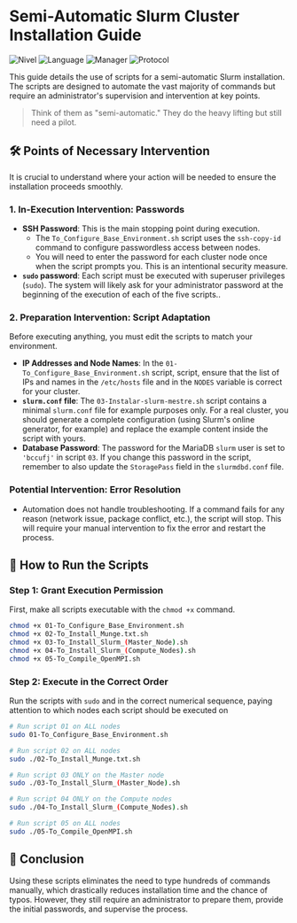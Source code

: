  # Semi-Automatic Slurm Cluster Installation Guide

![Nivel](https://img.shields.io/badge/Automação-Semi--Automática-orange.svg)
![Language](https://img.shields.io/badge/Scripts-Bash-yellow.svg)
![Manager](https://img.shields.io/badge/Gerenciador-Slurm-blue.svg)
![Protocol](https://img.shields.io/badge/Protocolo-SSH-lightgrey.svg)

This guide details the use of scripts for a semi-automatic Slurm installation. The scripts are designed to automate the vast majority of commands but require an administrator's supervision and intervention at key points.

> Think of them as "semi-automatic." They do the heavy lifting but still need a pilot. 

## 🛠️ Points of Necessary Intervention

It is crucial to understand where your action will be needed to ensure the installation proceeds smoothly.

### 1. In-Execution Intervention: Passwords

* **SSH Password**: This is the main stopping point during execution. 
    * The `To_Configure_Base_Environment.sh` script uses the `ssh-copy-id` command to configure passwordless access between nodes. 
    * You will need to enter the password for each cluster node once when the script prompts you. This is an intentional security measure. 
* **`sudo` password**: Each script must be executed with superuser privileges (`sudo`). The system will likely ask for your administrator password at the beginning of the execution of each of the five scripts.. 

### 2. Preparation Intervention: Script Adaptation

Before executing anything, you must edit the scripts to match your environment. 

* **IP Addresses and Node Names**: In the `01-To_Configure_Base_Environment.sh` script, script, ensure that the list of IPs and names in the `/etc/hosts` file and in the `NODES` variable is correct for your cluster. 
* **`slurm.conf` file**: The `03-Instalar-slurm-mestre.sh` script  contains a minimal `slurm.conf` file for example purposes only. For a real cluster, you should generate a complete configuration (using Slurm's online generator, for example) and replace the example content inside the script with yours.
* **Database Password**: The password for the MariaDB `slurm` user is set to `'bccufj'` in script `03`.  If you change this password in the script, remember to also update the `StoragePass` field in the `slurmdbd.conf` file. 

### Potential Intervention: Error Resolution
* Automation does not handle troubleshooting. If a command fails for any reason (network issue, package conflict, etc.), the script will stop. This will require your manual intervention to fix the error and restart the process.

## 🚀 How to Run the Scripts

### Step 1: Grant Execution Permission
First, make all scripts executable with the `chmod +x` command.


```bash
chmod +x 01-To_Configure_Base_Environment.sh
chmod +x 02-To_Install_Munge.txt.sh
chmod +x 03-To_Install_Slurm_(Master_Node).sh
chmod +x 04-To_Install_Slurm_(Compute_Nodes).sh
chmod +x 05-To_Compile_OpenMPI.sh
```

### Step 2: Execute in the Correct Order
Run the scripts with `sudo` and in the correct numerical sequence, paying attention to which nodes each script should be executed on

```bash
# Run script 01 on ALL nodes
sudo 01-To_Configure_Base_Environment.sh

# Run script 02 on ALL nodes
sudo ./02-To_Install_Munge.txt.sh

# Run script 03 ONLY on the Master node
sudo ./03-To_Install_Slurm_(Master_Node).sh

# Run script 04 ONLY on the Compute nodes
sudo ./04-To_Install_Slurm_(Compute_Nodes).sh

# Run script 05 on ALL nodes
sudo ./05-To_Compile_OpenMPI.sh
```

## 🏁 Conclusion

Using these scripts eliminates the need to type hundreds of commands manually, which drastically reduces installation time and the chance of typos. However, they still require an administrator to prepare them, provide the initial passwords, and supervise the process.